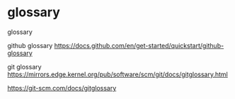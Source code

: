 # glossary
glossary 

github glossary
https://docs.github.com/en/get-started/quickstart/github-glossary


git glossary
https://mirrors.edge.kernel.org/pub/software/scm/git/docs/gitglossary.html


https://git-scm.com/docs/gitglossary

